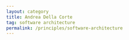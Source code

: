 ```yaml
---
layout: category
title: Andrea Della Corte
tag: software architecture
permalink: /principles/software-architecture
---
```

